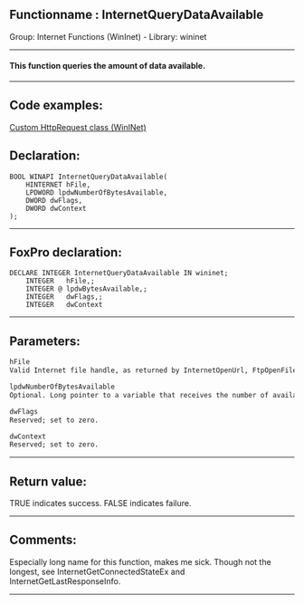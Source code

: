 <link rel="stylesheet" type="text/css" href="../../css/win32api.css">  
<link rel="stylesheet" href="https://cdnjs.cloudflare.com/ajax/libs/font-awesome/4.7.0/css/font-awesome.min.css">

## Functionname : InternetQueryDataAvailable
Group: Internet Functions (WinInet) - Library: wininet    
***  


#### This function queries the amount of data available.
***  


## Code examples:
[Custom HttpRequest class (WinINet)](../../samples/sample_185.md)  

## Declaration:
```foxpro  
BOOL WINAPI InternetQueryDataAvailable(
	HINTERNET hFile,
	LPDWORD lpdwNumberOfBytesAvailable,
	DWORD dwFlags,
	DWORD dwContext
);  
```  
***  


## FoxPro declaration:
```foxpro  
DECLARE INTEGER InternetQueryDataAvailable IN wininet;
	INTEGER   hFile,;
	INTEGER @ lpdwBytesAvailable,;
	INTEGER   dwFlags,;
	INTEGER   dwContext  
```  
***  


## Parameters:
```txt  
hFile
Valid Internet file handle, as returned by InternetOpenUrl, FtpOpenFile, or HttpOpenRequest.

lpdwNumberOfBytesAvailable
Optional. Long pointer to a variable that receives the number of available bytes.

dwFlags
Reserved; set to zero.

dwContext
Reserved; set to zero.  
```  
***  


## Return value:
TRUE indicates success. FALSE indicates failure.   
***  


## Comments:
Especially long name for this function, makes me sick. Though not the longest, see InternetGetConnectedStateEx and InternetGetLastResponseInfo.  
  
***  

